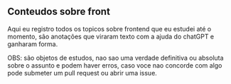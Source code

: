 ## Conteudos sobre front

Aqui eu registro todos os topicos sobre frontend que eu estudei até o momento, são anotações que viraram texto com a ajuda do chatGPT e ganharam forma. 


OBS: são objetos de estudos, nao sao uma verdade definitiva ou absoluta sobre o assunto e podem haver erros, caso voce nao concorde com algo pode submeter um pull request ou abrir uma issue.